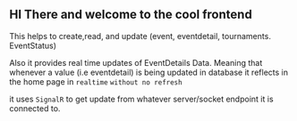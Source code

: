 ## HI There and welcome to the cool frontend

This helps to create,read, and update (event, eventdetail, tournaments. EventStatus)

Also it provides real time updates of EventDetails Data. 
Meaning that whenever a value (i.e eventdetail) is being updated in database it reflects in the home page in `realtime` `without no refresh`

it uses `SignalR` to get update from whatever server/socket endpoint it is connected to. 

